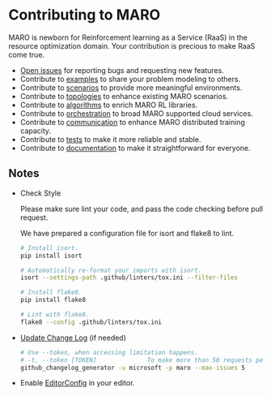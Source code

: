 # Contributing to MARO

MARO is newborn for Reinforcement learning as a Service (RaaS) in the resource optimization domain. Your contribution is precious to make RaaS come true.

- [Open issues](https://github.com/microsoft/maro/issues) for reporting bugs and requesting new features.
- Contribute to [examples](https://github.com/microsoft/maro/tree/master/examples) to share your problem modeling to others.
- Contribute to [scenarios](https://github.com/microsoft/maro/tree/master/maro/simulator/scenarios) to provide more meaningful environments.
- Contribute to [topologies](https://github.com/microsoft/maro/tree/master/maro/simulator/scenarios/citi_bike/topologies) to enhance existing MARO scenarios.
- Contribute to [algorithms](https://github.com/microsoft/maro/tree/master/maro/rl/algorithms) to enrich MARO RL libraries.
- Contribute to [orchestration](https://github.com/microsoft/maro/tree/master/maro/cli) to broad MARO supported cloud services.
- Contribute to [communication](https://github.com/microsoft/maro/tree/master/maro/communication) to enhance MARO distributed training capacity.
- Contribute to [tests](https://github.com/microsoft/maro/tree/master/tests) to make it more reliable and stable.
- Contribute to [documentation](https://github.com/microsoft/maro/tree/master/maro) to make it straightforward for everyone.

## Notes

- Check Style

  Please make sure lint your code, and pass the code checking before pull request.

  We have prepared a configuration file for isort and flake8 to lint.

  ```sh
  # Install isort.
  pip install isort

  # Automatically re-format your imports with isort.
  isort --settings-path .github/linters/tox.ini --filter-files

  # Install flake8.
  pip install flake8

  # Lint with flake8.
  flake8 --config .github/linters/tox.ini

  ```

- [Update Change Log](https://github.com/github-changelog-generator/github-changelog-generator#installation) (if needed)

  ```sh
  # Use --token, when accessing limitation happens.
  # -t, --token [TOKEN]              To make more than 50 requests per hour your GitHub token is required. You can generate it at: https://github.com/settings/tokens/new
  github_changelog_generator -u microsoft -p maro --max-issues 5
  ```

- Enable [EditorConfig](https://editorconfig.org/#download) in your editor.
